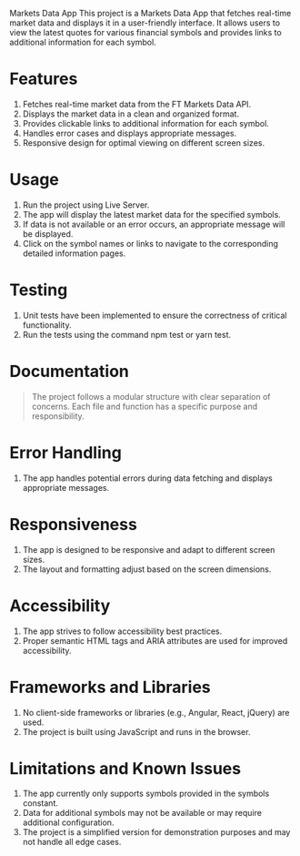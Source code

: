 Markets Data App
This project is a Markets Data App that fetches real-time market data and displays it in a user-friendly interface. It allows users to view the latest quotes for various financial symbols and provides links to additional information for each symbol.

# Features
1. Fetches real-time market data from the FT Markets Data API.
2. Displays the market data in a clean and organized format.
3. Provides clickable links to additional information for each symbol.
4. Handles error cases and displays appropriate messages.
5. Responsive design for optimal viewing on different screen sizes.

# Usage
1. Run the project using Live Server.
2. The app will display the latest market data for the specified symbols.
3. If data is not available or an error occurs, an appropriate message will be displayed.
4. Click on the symbol names or links to navigate to the corresponding detailed information pages.

# Testing
1. Unit tests have been implemented to ensure the correctness of critical functionality.
2. Run the tests using the command npm test or yarn test.

# Documentation
> The project follows a modular structure with clear separation of concerns.
Each file and function has a specific purpose and responsibility.

# Error Handling
1. The app handles potential errors during data fetching and displays appropriate messages.

# Responsiveness
1. The app is designed to be responsive and adapt to different screen sizes.
2. The layout and formatting adjust based on the screen dimensions.

# Accessibility
1. The app strives to follow accessibility best practices.
2. Proper semantic HTML tags and ARIA attributes are used for improved accessibility.

# Frameworks and Libraries
1. No client-side frameworks or libraries (e.g., Angular, React, jQuery) are used.
2. The project is built using JavaScript and runs in the browser.

# Limitations and Known Issues
1. The app currently only supports symbols provided in the symbols constant.
2. Data for additional symbols may not be available or may require additional configuration.
3. The project is a simplified version for demonstration purposes and may not handle all edge cases.